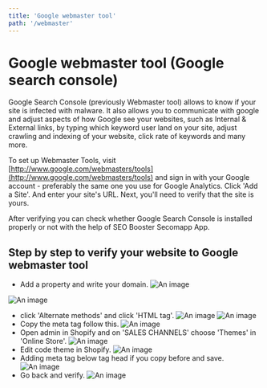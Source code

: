 ```yaml
---
title: 'Google webmaster tool'
path: '/webmaster'
---
```


# Google webmaster tool (Google search console)
Google Search Console (previously Webmaster tool) allows to know if your site is infected with malware. It also allows you to communicate with google and adjust aspects of how Google see your websites, such as Internal & External links, by typing which keyword user land on your site, adjust crawling and indexing of your website, click rate of keywords and many more.


To set up Webmaster Tools, visit [http://www.google.com/webmasters/tools](http://www.google.com/webmasters/tools) and sign in with your Google account - preferably the same one you use for Google Analytics. Click 'Add a Site'. And enter your site's URL. Next, you'll need to verify that the site is yours.


After verifying you can check whether Google Search Console is installed properly or not with the help of SEO Booster Secomapp App.

## Step by step to verify your website to Google webmaster tool
* Add a property and write your domain.
![An image](/docs/images/step1-verify.png)

![An image](/docs/images/step2-verify.png)

* click 'Alternate methods' and click 'HTML tag'.
![An image](/docs/images/step3-verify.png)
![An image](/docs/images/step4-verify.png)
* Copy the meta tag follow this.
![An image](/docs/images/step5-verify.png)
* Open admin in Shopify and on 'SALES CHANNELS' choose 'Themes' in 'Online Store'.
![An image](/docs/images/step6-verify.png)
* Edit code theme in Shopify.
![An image](/docs/images/step7-verify.png)
* Adding meta tag below tag head if you copy before and save.
![An image](/docs/images/step8-verify.png)
* Go back and verify.
![An image](/docs/images/step9-verify.png)
